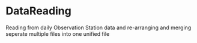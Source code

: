 # DataReading

Reading from daily Observation Station data and re-arranging and merging seperate multiple files into one unified file 
 
